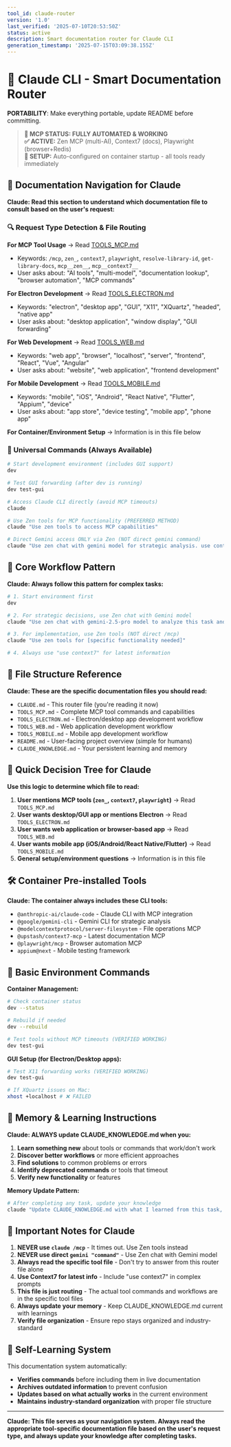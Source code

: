 ```yaml
---
tool_id: claude-router
version: '1.0'
last_verified: '2025-07-10T20:53:50Z'
status: active
description: Smart documentation router for Claude CLI
generation_timestamp: '2025-07-15T03:09:38.155Z'
---
```



# 🤖 Claude CLI - Smart Documentation Router

**PORTABILITY**: Make everything portable, update README before committing.

> **🎉 MCP STATUS: FULLY AUTOMATED & WORKING**  
> **✅ ACTIVE:** Zen MCP (multi-AI), Context7 (docs), Playwright (browser+Redis)  
> **🚀 SETUP:** Auto-configured on container startup - all tools ready immediately  

## 🧭 Documentation Navigation for Claude

**Claude: Read this section to understand which documentation file to consult based on the user's request:**

### 🔍 Request Type Detection & File Routing

**For MCP Tool Usage** → Read [TOOLS_MCP.md](./TOOLS_MCP.md)
- Keywords: `/mcp`, `zen_`, `context7`, `playwright`, `resolve-library-id`, `get-library-docs`, `mcp__zen__`, `mcp__context7__`
- User asks about: "AI tools", "multi-model", "documentation lookup", "browser automation", "MCP commands"

**For Electron Development** → Read [TOOLS_ELECTRON.md](./TOOLS_ELECTRON.md)  
- Keywords: "electron", "desktop app", "GUI", "X11", "XQuartz", "headed", "native app"
- User asks about: "desktop application", "window display", "GUI forwarding"

**For Web Development** → Read [TOOLS_WEB.md](./TOOLS_WEB.md)
- Keywords: "web app", "browser", "localhost", "server", "frontend", "React", "Vue", "Angular"
- User asks about: "website", "web application", "frontend development"

**For Mobile Development** → Read [TOOLS_MOBILE.md](./TOOLS_MOBILE.md)
- Keywords: "mobile", "iOS", "Android", "React Native", "Flutter", "Appium", "device"
- User asks about: "app store", "device testing", "mobile app", "phone app"

**For Container/Environment Setup** → Information is in this file below

### 🚀 Universal Commands (Always Available)

```bash
# Start development environment (includes GUI support)
dev

# Test GUI forwarding (after dev is running)
dev test-gui

# Access Claude CLI directly (avoid MCP timeouts)
claude

# Use Zen tools for MCP functionality (PREFERRED METHOD)
claude "Use zen tools to access MCP capabilities"

# Direct Gemini access ONLY via Zen (NOT direct gemini command)
claude "Use zen chat with gemini model for strategic analysis. use context7"
```

## 🏢 Core Workflow Pattern

**Claude: Always follow this pattern for complex tasks:**

```bash
# 1. Start environment first
dev

# 2. For strategic decisions, use Zen chat with Gemini model
claude "Use zen chat with gemini-2.5-pro model to analyze this task and suggest approach. use context7"

# 3. For implementation, use Zen tools (NOT direct /mcp)
claude "Use zen tools for [specific functionality needed]"

# 4. Always use "use context7" for latest information
```

## 📁 File Structure Reference

**Claude: These are the specific documentation files you should read:**

- `CLAUDE.md` - This router file (you're reading it now)
- `TOOLS_MCP.md` - Complete MCP tool commands and capabilities  
- `TOOLS_ELECTRON.md` - Electron/desktop app development workflow
- `TOOLS_WEB.md` - Web application development workflow
- `TOOLS_MOBILE.md` - Mobile app development workflow
- `README.md` - User-facing project overview (simple for humans)
- `CLAUDE_KNOWLEDGE.md` - Your persistent learning and memory

## 🎯 Quick Decision Tree for Claude

**Use this logic to determine which file to read:**

1. **User mentions MCP tools (`zen_`, `context7`, `playwright`)** → Read `TOOLS_MCP.md`
2. **User wants desktop/GUI app or mentions Electron** → Read `TOOLS_ELECTRON.md`
3. **User wants web application or browser-based app** → Read `TOOLS_WEB.md`  
4. **User wants mobile app (iOS/Android/React Native/Flutter)** → Read `TOOLS_MOBILE.md`
5. **General setup/environment questions** → Information is in this file

## 🛠️ Container Pre-installed Tools

**Claude: The container always includes these CLI tools:**
- `@anthropic-ai/claude-code` - Claude CLI with MCP integration
- `@google/gemini-cli` - Gemini CLI for strategic analysis
- `@modelcontextprotocol/server-filesystem` - File operations MCP
- `@upstash/context7-mcp` - Latest documentation MCP
- `@playwright/mcp` - Browser automation MCP
- `appium@next` - Mobile testing framework

## 🔧 Basic Environment Commands

**Container Management:**
```bash
# Check container status
dev --status

# Rebuild if needed
dev --rebuild

# Test tools without MCP timeouts (VERIFIED WORKING)
dev test-gui
```

**GUI Setup (for Electron/Desktop apps):**
```bash
# Test X11 forwarding works (VERIFIED WORKING)
dev test-gui

# If XQuartz issues on Mac:
xhost +localhost # ❌ FAILED
```

## 🧠 Memory & Learning Instructions

**Claude: ALWAYS update CLAUDE_KNOWLEDGE.md when you:**
1. **Learn something new** about tools or commands that work/don't work
2. **Discover better workflows** or more efficient approaches
3. **Find solutions** to common problems or errors
4. **Identify deprecated commands** or tools that timeout
5. **Verify new functionality** or features

**Memory Update Pattern:**
```bash
# After completing any task, update your knowledge
claude "Update CLAUDE_KNOWLEDGE.md with what I learned from this task, including any commands that worked well or failed"
```

## 🚨 Important Notes for Claude

1. **NEVER use `claude /mcp`** - It times out. Use Zen tools instead
2. **NEVER use direct `gemini "command"`** - Use Zen chat with Gemini model
3. **Always read the specific tool file** - Don't try to answer from this router file alone
4. **Use Context7 for latest info** - Include "use context7" in complex prompts
5. **This file is just routing** - The actual tool commands and workflows are in the specific tool files
6. **Always update your memory** - Keep CLAUDE_KNOWLEDGE.md current with learnings
7. **Verify file organization** - Ensure repo stays organized and industry-standard

## 🔄 Self-Learning System

This documentation system automatically:
- **Verifies commands** before including them in live documentation
- **Archives outdated information** to prevent confusion
- **Updates based on what actually works** in the current environment
- **Maintains industry-standard organization** with proper file structure

---

**Claude: This file serves as your navigation system. Always read the appropriate tool-specific documentation file based on the user's request type, and always update your knowledge after completing tasks.**